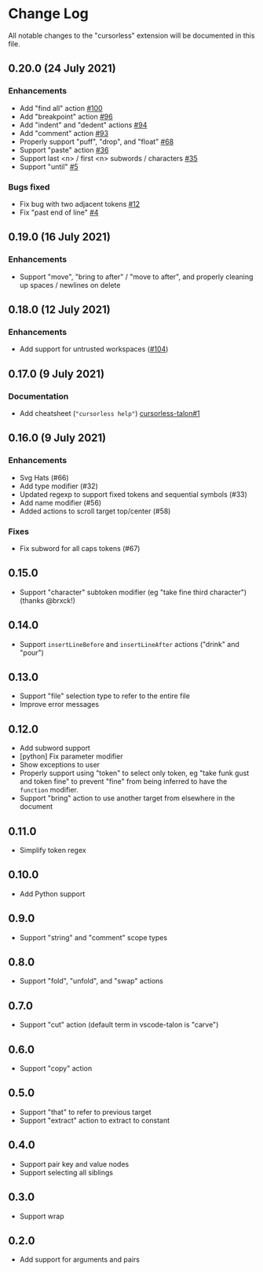 # Change Log

All notable changes to the "cursorless" extension will be documented in this file.

## 0.20.0 (24 July 2021)
### Enhancements

- Add "find all" action [\#100](https://github.com/pokey/cursorless-vscode/issues/100)
- Add "breakpoint" action [\#96](https://github.com/pokey/cursorless-vscode/issues/96)
- Add "indent" and "dedent" actions [\#94](https://github.com/pokey/cursorless-vscode/issues/94)
- Add "comment" action [\#93](https://github.com/pokey/cursorless-vscode/issues/93)
- Properly support "puff", "drop", and "float" [\#68](https://github.com/pokey/cursorless-vscode/issues/68)
- Support "paste" action [\#36](https://github.com/pokey/cursorless-vscode/issues/36)
- Support last \<n\> / first \<n\> subwords / characters [\#35](https://github.com/pokey/cursorless-vscode/issues/35)
- Support "until" [\#5](https://github.com/pokey/cursorless-vscode/issues/5)

### Bugs fixed

- Fix bug with two adjacent tokens [\#12](https://github.com/pokey/cursorless-vscode/issues/12)
- Fix "past end of line" [\#4](https://github.com/pokey/cursorless-vscode/issues/4)


## 0.19.0 (16 July 2021)
### Enhancements
- Support "move", "bring to after" / "move to after", and properly cleaning up spaces / newlines on delete

## 0.18.0 (12 July 2021)
### Enhancements
- Add support for untrusted workspaces ([#104](https://github.com/pokey/cursorless-vscode/pull/104))

## 0.17.0 (9 July 2021)
### Documentation
- Add cheatsheet (`"cursorless help"`) [cursorless-talon#1](https://github.com/pokey/cursorless-talon/pull/1)

## 0.16.0 (9 July 2021)

### Enhancements
- Svg Hats (#66)
- Add type modifier (#32)
- Updated regexp to support fixed tokens and sequential symbols (#33)
- Add name modifier (#56)
- Added actions to scroll target top/center (#58)

### Fixes
- Fix subword for all caps tokens (#67)

## 0.15.0
- Support "character" subtoken modifier (eg "take fine third character") (thanks @brxck!)

## 0.14.0

- Support `insertLineBefore` and `insertLineAfter` actions ("drink" and "pour")

## 0.13.0

- Support "file" selection type to refer to the entire file
- Improve error messages

## 0.12.0

- Add subword support
- [python] Fix parameter modifier
- Show exceptions to user
- Properly support using "token" to select only token, eg "take funk gust and
  token fine" to prevent "fine" from being inferred to have the `function`
  modifier.
- Support "bring" action to use another target from elsewhere in the document

## 0.11.0

- Simplify token regex

## 0.10.0

- Add Python support

## 0.9.0

- Support "string" and "comment" scope types

## 0.8.0

- Support "fold", "unfold", and "swap" actions

## 0.7.0

- Support "cut" action (default term in vscode-talon is "carve")

## 0.6.0

- Support "copy" action

## 0.5.0

- Support "that" to refer to previous target
- Support "extract" action to extract to constant

## 0.4.0

- Support pair key and value nodes
- Support selecting all siblings

## 0.3.0

- Support wrap

## 0.2.0

- Add support for arguments and pairs
